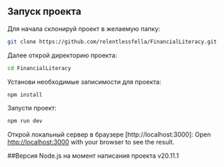 ## Запуск проекта

Для начала склонируй проект в желаемую папку:

```bash
git clone https://github.com/relentlessfella/FinancialLiteracy.git
```

Далее открой директорию проекта:

```bash
cd FinancialLiteracy
```

Установи необходимые записимости для проекта:

```bash
npm install
```

Запусти проект:

```bash
npm run dev
```

Открой локальный сервер в браузере [http://localhost:3000]:
Open [http://localhost:3000](http://localhost:3000) with your browser to see the result.

##Версия Node.js на момент написания проекта v20.11.1
